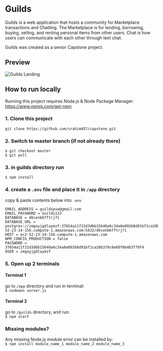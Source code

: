 # Guilds
Guilds is a web application that hosts a community for Marketplace transactions and Chatting. The Marketplace is for lending, borrowing, buying, selling, and renting personal items from other users. Chat is how users can communicate with each other through text chat.

Guilds was created as a senior Capstone project.<br/>

## Preview
![Guilds Landing](/Guilds_Landing_Page.png)


## How to run locally

Running this project requires Node.js & Node Package Manager: https://www.npmjs.com/get-npm

### 1. Clone this project <br/>
`git clone https://github.com/srahim457/capstone.git`

### 2.	Switch to master branch (if not already there) <br/>
```
$ git checkout master
$ git pull
```

### 3.	in guilds directory run <br/>
`$ npm install` 

### 4. create a `.env` file and place it in `/app` directory 

   copy & paste contents below into `.env`
```
EMAIL_ADDRESS = guildspsw@gmail.com
EMAIL_PASSWORD = Guilds123
DATABASE = d6cenb67ftrj7i
DATABASE_URL = postgres://imgayjgdlaymzf:37654a11f31d3d6b15640a6c34a8e09268d91bf1ca20b379c8e60f0b4b3f79f4@ec2-52-23-14-156.compute-1.amazonaws.com:5432/d6cenb67ftrj7i
HOST = ec2-52-23-14-156.compute-1.amazonaws.com
NPM_CONFIG_PRODUCTION = false
PASSWORD = 37654a11f31d3d6b15640a6c34a8e09268d91bf1ca20b379c8e60f0b4b3f79f4
USER = imgayjgdlaymzf
```

### 5. Open up 2 terminals
#### Terminal 1
go to `/app` directory and run in terminal: <br/>`$ nodemon server.js`

#### Terminal 2
go to `/guilds` directory, and run: <br/> `$ npm start`

### Missing modules?
Any missing Node.js module error can be installed by: <br/>
`$ npm install module_name_1 module_name_2 module_name_3`

